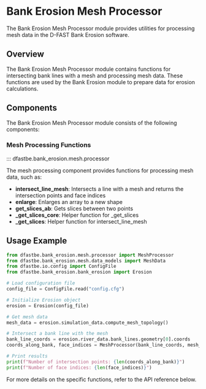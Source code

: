 # Bank Erosion Mesh Processor

The Bank Erosion Mesh Processor module provides utilities for processing mesh data in the D-FAST Bank Erosion software.

## Overview

The Bank Erosion Mesh Processor module contains functions for intersecting bank lines with a mesh and processing mesh data. These functions are used by the Bank Erosion module to prepare data for erosion calculations.

## Components

The Bank Erosion Mesh Processor module consists of the following components:

### Mesh Processing Functions

::: dfastbe.bank_erosion.mesh.processor

The mesh processing component provides functions for processing mesh data, such as:

- **intersect_line_mesh**: Intersects a line with a mesh and returns the intersection points and face indices
- **enlarge**: Enlarges an array to a new shape
- **get_slices_ab**: Gets slices between two points
- **_get_slices_core**: Helper function for _get_slices
- **_get_slices**: Helper function for intersect_line_mesh

## Usage Example

```python
from dfastbe.bank_erosion.mesh.processor import MeshProcessor
from dfastbe.bank_erosion.mesh.data_models import MeshData
from dfastbe.io.config import ConfigFile
from dfastbe.bank_erosion.bank_erosion import Erosion

# Load configuration file
config_file = ConfigFile.read("config.cfg")

# Initialize Erosion object
erosion = Erosion(config_file)

# Get mesh data
mesh_data = erosion.simulation_data.compute_mesh_topology()

# Intersect a bank line with the mesh
bank_line_coords = erosion.river_data.bank_lines.geometry[0].coords
coords_along_bank, face_indices = MeshProcessor(bank_line_coords, mesh_data).intersect_line_mesh()

# Print results
print(f"Number of intersection points: {len(coords_along_bank)}")
print(f"Number of face indices: {len(face_indices)}")
```

For more details on the specific functions, refer to the API reference below.
